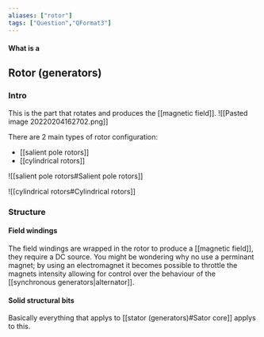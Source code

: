 ```yaml
---
aliases: ["rotor"]
tags: ["Question","QFormat3"]
---
```


#### What is a
## Rotor (generators)
### Intro
This is the part that rotates and produces the [[magnetic field]].
![[Pasted image 20220204162702.png]]

There are 2 main types of rotor configuration:
- [[salient pole rotors]]
- [[cylindrical rotors]]

![[salient pole rotors#Salient pole rotors]]

![[cylindrical rotors#Cylindrical rotors]]

### Structure
#### Field windings
The field windings are wrapped in the rotor to produce a [[magnetic field]], they require a DC source. You might be wondering why no use a perminant magnet; by using an electromagnet it becomes possible to throttle the magnets intensity allowing for control over the behaviour of the [[synchronous generators|alternator]].

#### Solid structural bits
Basically everything that applys to [[stator (generators)#Sator core]] applys to this.